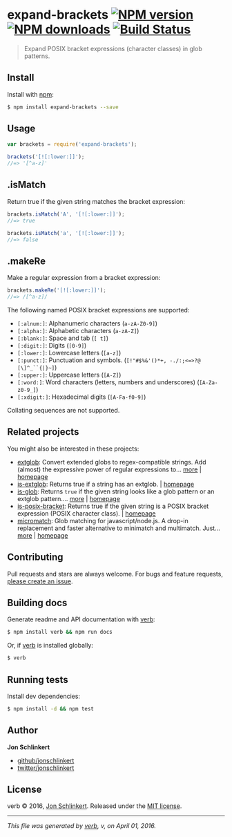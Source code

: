 # expand-brackets [![NPM version](https://img.shields.io/npm/v/expand-brackets.svg?style=flat)](https://www.npmjs.com/package/expand-brackets) [![NPM downloads](https://img.shields.io/npm/dm/expand-brackets.svg?style=flat)](https://npmjs.org/package/expand-brackets) [![Build Status](https://img.shields.io/travis/jonschlinkert/expand-brackets.svg?style=flat)](https://travis-ci.org/jonschlinkert/expand-brackets)

> Expand POSIX bracket expressions (character classes) in glob patterns.


<extoc></extoc>

## Install

Install with [npm](https://www.npmjs.com/):

```sh
$ npm install expand-brackets --save
```

## Usage

```js
var brackets = require('expand-brackets');

brackets('[![:lower:]]');
//=> '[^a-z]'
```

## .isMatch

Return true if the given string matches the bracket expression:

```js
brackets.isMatch('A', '[![:lower:]]');
//=> true

brackets.isMatch('a', '[![:lower:]]');
//=> false
```

## .makeRe

Make a regular expression from a bracket expression:

```js
brackets.makeRe('[![:lower:]]');
//=> /[^a-z]/
```

The following named POSIX bracket expressions are supported:

* `[:alnum:]`: Alphanumeric characters (`a-zA-Z0-9]`)
* `[:alpha:]`: Alphabetic characters (`a-zA-Z]`)
* `[:blank:]`: Space and tab (`[ t]`)
* `[:digit:]`: Digits (`[0-9]`)
* `[:lower:]`: Lowercase letters (`[a-z]`)
* `[:punct:]`: Punctuation and symbols. (`[!"#$%&'()*+, -./:;<=>?@ [\]^_``{|}~]`)
* `[:upper:]`: Uppercase letters (`[A-Z]`)
* `[:word:]`: Word characters (letters, numbers and underscores) (`[A-Za-z0-9_]`)
* `[:xdigit:]`: Hexadecimal digits (`[A-Fa-f0-9]`)

Collating sequences are not supported.

## Related projects

You might also be interested in these projects:

* [extglob](https://www.npmjs.com/package/extglob): Convert extended globs to regex-compatible strings. Add (almost) the expressive power of regular expressions to… [more](https://www.npmjs.com/package/extglob) | [homepage](https://github.com/jonschlinkert/extglob)
* [is-extglob](https://www.npmjs.com/package/is-extglob): Returns true if a string has an extglob. | [homepage](https://github.com/jonschlinkert/is-extglob)
* [is-glob](https://www.npmjs.com/package/is-glob): Returns `true` if the given string looks like a glob pattern or an extglob pattern.… [more](https://www.npmjs.com/package/is-glob) | [homepage](https://github.com/jonschlinkert/is-glob)
* [is-posix-bracket](https://www.npmjs.com/package/is-posix-bracket): Returns true if the given string is a POSIX bracket expression (POSIX character class). | [homepage](https://github.com/jonschlinkert/is-posix-bracket)
* [micromatch](https://www.npmjs.com/package/micromatch): Glob matching for javascript/node.js. A drop-in replacement and faster alternative to minimatch and multimatch. Just… [more](https://www.npmjs.com/package/micromatch) | [homepage](https://github.com/jonschlinkert/micromatch)

## Contributing

Pull requests and stars are always welcome. For bugs and feature requests, [please create an issue](https://github.com/jonschlinkert/expand-brackets/issues/new).

## Building docs

Generate readme and API documentation with [verb](https://github.com/verbose/verb):

```sh
$ npm install verb && npm run docs
```

Or, if [verb](https://github.com/verbose/verb) is installed globally:

```sh
$ verb
```

## Running tests

Install dev dependencies:

```sh
$ npm install -d && npm test
```

## Author

**Jon Schlinkert**

* [github/jonschlinkert](https://github.com/jonschlinkert)
* [twitter/jonschlinkert](http://twitter.com/jonschlinkert)

## License

verb © 2016, [Jon Schlinkert](https://github.com/jonschlinkert).
Released under the [MIT license](https://github.com/jonschlinkert/expand-brackets/blob/master/LICENSE).

***

_This file was generated by [verb](https://github.com/verbose/verb), v, on April 01, 2016._